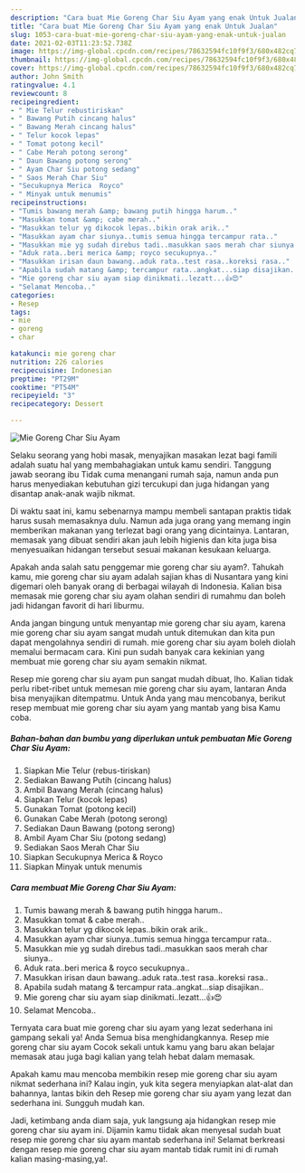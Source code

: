 ```yaml
---
description: "Cara buat Mie Goreng Char Siu Ayam yang enak Untuk Jualan"
title: "Cara buat Mie Goreng Char Siu Ayam yang enak Untuk Jualan"
slug: 1053-cara-buat-mie-goreng-char-siu-ayam-yang-enak-untuk-jualan
date: 2021-02-03T11:23:52.738Z
image: https://img-global.cpcdn.com/recipes/78632594fc10f9f3/680x482cq70/mie-goreng-char-siu-ayam-foto-resep-utama.jpg
thumbnail: https://img-global.cpcdn.com/recipes/78632594fc10f9f3/680x482cq70/mie-goreng-char-siu-ayam-foto-resep-utama.jpg
cover: https://img-global.cpcdn.com/recipes/78632594fc10f9f3/680x482cq70/mie-goreng-char-siu-ayam-foto-resep-utama.jpg
author: John Smith
ratingvalue: 4.1
reviewcount: 8
recipeingredient:
- " Mie Telur rebustiriskan"
- " Bawang Putih cincang halus"
- " Bawang Merah cincang halus"
- " Telur kocok lepas"
- " Tomat potong kecil"
- " Cabe Merah potong serong"
- " Daun Bawang potong serong"
- " Ayam Char Siu potong sedang"
- " Saos Merah Char Siu"
- "Secukupnya Merica  Royco"
- " Minyak untuk menumis"
recipeinstructions:
- "Tumis bawang merah &amp; bawang putih hingga harum.."
- "Masukkan tomat &amp; cabe merah.."
- "Masukkan telur yg dikocok lepas..bikin orak arik.."
- "Masukkan ayam char siunya..tumis semua hingga tercampur rata.."
- "Masukkan mie yg sudah direbus tadi..masukkan saos merah char siunya.."
- "Aduk rata..beri merica &amp; royco secukupnya.."
- "Masukkan irisan daun bawang..aduk rata..test rasa..koreksi rasa.."
- "Apabila sudah matang &amp; tercampur rata..angkat...siap disajikan.."
- "Mie goreng char siu ayam siap dinikmati..lezatt...👍😍"
- "Selamat Mencoba.."
categories:
- Resep
tags:
- mie
- goreng
- char

katakunci: mie goreng char 
nutrition: 226 calories
recipecuisine: Indonesian
preptime: "PT29M"
cooktime: "PT54M"
recipeyield: "3"
recipecategory: Dessert

---
```



![Mie Goreng Char Siu Ayam](https://img-global.cpcdn.com/recipes/78632594fc10f9f3/680x482cq70/mie-goreng-char-siu-ayam-foto-resep-utama.jpg)

Selaku seorang yang hobi masak, menyajikan masakan lezat bagi famili adalah suatu hal yang membahagiakan untuk kamu sendiri. Tanggung jawab seorang ibu Tidak cuma menangani rumah saja, namun anda pun harus menyediakan kebutuhan gizi tercukupi dan juga hidangan yang disantap anak-anak wajib nikmat.

Di waktu  saat ini, kamu sebenarnya mampu membeli santapan praktis tidak harus susah memasaknya dulu. Namun ada juga orang yang memang ingin memberikan makanan yang terlezat bagi orang yang dicintainya. Lantaran, memasak yang dibuat sendiri akan jauh lebih higienis dan kita juga bisa menyesuaikan hidangan tersebut sesuai makanan kesukaan keluarga. 



Apakah anda salah satu penggemar mie goreng char siu ayam?. Tahukah kamu, mie goreng char siu ayam adalah sajian khas di Nusantara yang kini digemari oleh banyak orang di berbagai wilayah di Indonesia. Kalian bisa memasak mie goreng char siu ayam olahan sendiri di rumahmu dan boleh jadi hidangan favorit di hari liburmu.

Anda jangan bingung untuk menyantap mie goreng char siu ayam, karena mie goreng char siu ayam sangat mudah untuk ditemukan dan kita pun dapat mengolahnya sendiri di rumah. mie goreng char siu ayam boleh diolah memalui bermacam cara. Kini pun sudah banyak cara kekinian yang membuat mie goreng char siu ayam semakin nikmat.

Resep mie goreng char siu ayam pun sangat mudah dibuat, lho. Kalian tidak perlu ribet-ribet untuk memesan mie goreng char siu ayam, lantaran Anda bisa menyajikan ditempatmu. Untuk Anda yang mau mencobanya, berikut resep membuat mie goreng char siu ayam yang mantab yang bisa Kamu coba.

<!--inarticleads1-->

##### Bahan-bahan dan bumbu yang diperlukan untuk pembuatan Mie Goreng Char Siu Ayam:

1. Siapkan  Mie Telur (rebus-tiriskan)
1. Sediakan  Bawang Putih (cincang halus)
1. Ambil  Bawang Merah (cincang halus)
1. Siapkan  Telur (kocok lepas)
1. Gunakan  Tomat (potong kecil)
1. Gunakan  Cabe Merah (potong serong)
1. Sediakan  Daun Bawang (potong serong)
1. Ambil  Ayam Char Siu (potong sedang)
1. Sediakan  Saos Merah Char Siu
1. Siapkan Secukupnya Merica &amp; Royco
1. Siapkan  Minyak untuk menumis




<!--inarticleads2-->

##### Cara membuat Mie Goreng Char Siu Ayam:

1. Tumis bawang merah &amp; bawang putih hingga harum..
1. Masukkan tomat &amp; cabe merah..
1. Masukkan telur yg dikocok lepas..bikin orak arik..
1. Masukkan ayam char siunya..tumis semua hingga tercampur rata..
1. Masukkan mie yg sudah direbus tadi..masukkan saos merah char siunya..
1. Aduk rata..beri merica &amp; royco secukupnya..
1. Masukkan irisan daun bawang..aduk rata..test rasa..koreksi rasa..
1. Apabila sudah matang &amp; tercampur rata..angkat...siap disajikan..
1. Mie goreng char siu ayam siap dinikmati..lezatt...👍😍
1. Selamat Mencoba..




Ternyata cara buat mie goreng char siu ayam yang lezat sederhana ini gampang sekali ya! Anda Semua bisa menghidangkannya. Resep mie goreng char siu ayam Cocok sekali untuk kamu yang baru akan belajar memasak atau juga bagi kalian yang telah hebat dalam memasak.

Apakah kamu mau mencoba membikin resep mie goreng char siu ayam nikmat sederhana ini? Kalau ingin, yuk kita segera menyiapkan alat-alat dan bahannya, lantas bikin deh Resep mie goreng char siu ayam yang lezat dan sederhana ini. Sungguh mudah kan. 

Jadi, ketimbang anda diam saja, yuk langsung aja hidangkan resep mie goreng char siu ayam ini. Dijamin kamu tiidak akan menyesal sudah buat resep mie goreng char siu ayam mantab sederhana ini! Selamat berkreasi dengan resep mie goreng char siu ayam mantab tidak rumit ini di rumah kalian masing-masing,ya!.

